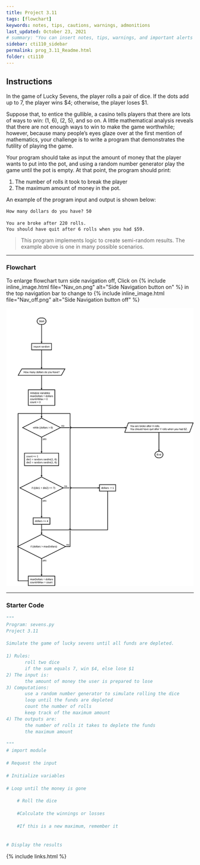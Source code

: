 ```yaml
---
title: Project 3.11
tags: [flowchart]
keywords: notes, tips, cautions, warnings, admonitions
last_updated: October 23, 2021
# summary: "You can insert notes, tips, warnings, and important alerts in your content. These notes are stored as shortcodes made available through the linksrefs.hmtl include."
sidebar: cti110_sidebar
permalink: prog_3.11_Readme.html
folder: cti110
---
```


## Instructions

In the game of Lucky Sevens, the player rolls a pair of dice. If the dots add up to 7, the player wins \$4; otherwise, the player loses \$1.

Suppose that, to entice the gullible, a casino tells players that there are lots of ways to win: (1, 6), (2, 5), and so on. A little mathematical analysis reveals that there are not enough ways to win to make the game worthwhile; however, because many people’s eyes glaze over at the first mention of mathematics, your challenge is to write a program that demonstrates the futility of playing the game.

Your program should take as input the amount of money that the player wants to put into the pot, and using a random number generator play the game until the pot is empty. At that point, the program should print:

1. The number of rolls it took to break the player
2. The maximum amount of money in the pot.

An example of the program input and output is shown below:

```text
How many dollars do you have? 50

You are broke after 220 rolls.
You should have quit after 6 rolls when you had $59.
```

>This program implements logic to create semi-random results. The example above is one in many possible scenarios.

---

### Flowchart

To enlarge flowchart turn side navigation off, Click on {% include inline_image.html
file="Nav_on.png" alt="Side Navigation button on" %} in the top navigation bar to change to {% include inline_image.html
file="Nav_off.png" alt="Side Navigation button off" %}

![sevens flowchart](../../images/cti110_p_3.11_sevens.flowchart.svg)

---

### Starter Code

```python
"""
Program: sevens.py
Project 3.11

Simulate the game of lucky sevens until all funds are depleted.

1) Rules:
       roll two dice
       if the sum equals 7, win $4, else lose $1
2) The input is:
       the amount of money the user is prepared to lose 
3) Computations:
       use a random number generator to simulate rolling the dice
       loop until the funds are depleted 
       count the number of rolls
       keep track of the maximum amount
4) The outputs are:
       the number of rolls it takes to deplete the funds
       the maximum amount 

"""
# import module 

# Request the input

# Initialize variables

# Loop until the money is gone

    # Roll the dice

    #Calculate the winnings or losses

    #If this is a new maximum, remember it


# Display the results
```

{% include links.html %}
